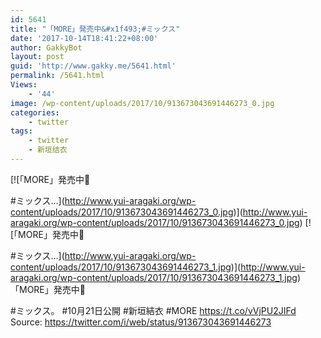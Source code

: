 ```yaml
---
id: 5641
title: "「MORE」発売中&#x1f493;#ミックス"
date: '2017-10-14T18:41:22+08:00'
author: GakkyBot
layout: post
guid: 'http://www.gakky.me/5641.html'
permalink: /5641.html
Views:
    - '44'
image: /wp-content/uploads/2017/10/913673043691446273_0.jpg
categories:
    - twitter
tags:
    - twitter
    - 新垣结衣
---
```


[![「MORE」発売中💓

#ミックス...](http://www.yui-aragaki.org/wp-content/uploads/2017/10/913673043691446273_0.jpg)](http://www.yui-aragaki.org/wp-content/uploads/2017/10/913673043691446273_0.jpg)
[![「MORE」発売中💓

#ミックス...](http://www.yui-aragaki.org/wp-content/uploads/2017/10/913673043691446273_1.jpg)](http://www.yui-aragaki.org/wp-content/uploads/2017/10/913673043691446273_1.jpg)
「MORE」発売中💓

\#ミックス。
\#10月21日公開
\#新垣結衣
\#MORE https://t.co/vVjPU2JIFd
Source: <https://twitter.com/i/web/status/913673043691446273>
